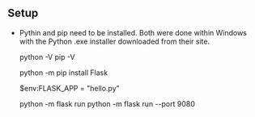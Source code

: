 ## Setup

* Pythin and pip need to be installed. Both were done within Windows with the Python .exe installer downloaded from their site.

    python -V
    pip -V
 
    python -m pip install Flask

    $env:FLASK_APP = "hello.py"

    python -m flask run
    python -m flask run --port 9080
